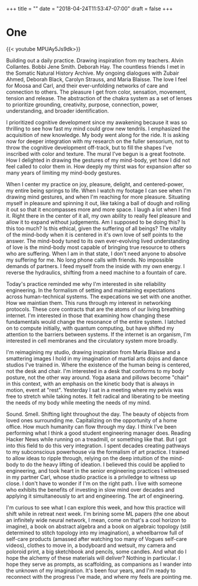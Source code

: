 +++
title = ""
date = "2018-04-24T11:53:47-07:00"
draft = false
+++

# One

{{< youtube MPUAy5Js9dk>}}

Building out a daily practice. Drawing inspiration from my teachers.
Alvin Collantes. Bobbi Jene Smith. Deborah Hay. The countless friends
I met in the Somatic Natural History Archive. My ongoing dialogues
with Zubair Ahmed, Deborah Black, Carolyn Strauss, and Maria Blaisse. 
The love I feel for Moosa and Carl, and their ever-unfolding networks of 
care and connection to others. The pleasure I get from color, sensation,
movement, tension and release. The abstraction of the chakra system
as a set of lenses to prioritize grounding, creativity, purpose, connection,
power, understanding, and broader identification. 

I prioritized cognitive development since my awakening because it was so 
thrilling to see how fast my mind could grow new tendrils. I emphasized
the acquisition of new knowledge. My body went along for the ride. It is
asking now for deeper integration with my research on the fuller sensorium,
not to throw the cognitive development off-track, but to fill the shapes I've 
inscribed with color and texture. The mural I've begun is a great footnote.
How I delighted in drawing the gestures of my mind-body, yet how I did not
feel called to color them in. How deeply my thirst was for expansion after 
so many years of limiting my mind-body gestures. 

When I center my practice on joy, pleasure, delight, and centered-power, my
entire being springs to life. When I watch my footage I can see when I'm 
drawing mind gestures, and when I'm reaching for more pleasure. Situating
myself in pleasure and spinning it out, like taking a ball of dough and rolling
it out so that it encompasses more and more space. I laugh a lot when I find it.
Right there in the center of it all, my own ability to really feel pleasure
and allow it to expand without judgements. Am I supposed to be doing this? Is
this too much? Is this ethical, given the suffering of all beings? The vitality
of the mind-body when it is centered in it's own love of self points 
to the answer. The mind-body tuned to its own ever-evolving lived understanding 
of love is the mind-body most capable of bringing true resource to others who
are suffering. When I am in that state, I don't need anyone to absolve my suffering
for me. No long phone calls with friends. No impossible demands of partners. I
feed myself from the inside with my own energy. I reverse the hydraulics, shifting
from a need machine to a fountain of care. 

Today's practice reminded me why I'm interested in site reliability engineering. 
In the formalism of setting and maintaining expectations across 
human-technical systems. The expecations we set with one another. 
How we maintian them. This runs through my interest in networking protocols. 
These core contracts that are the atoms of our living breathing internet. 
I'm interested in those that examining how
changing these fundamentals would change the resonance of the entire system. 
I latched on to compute initially, with quantum computing, but have shifted my
attention to the barriers between systems. If the internet is an organism, 
I'm interested in cell membranes and the circulatory system more broadly.

I'm reimagining my studio, drawing inspiration from Maria Blaisse and a smattering
images I hold in my imagination of martial arts dojos and dance studios I've
trained in. Where the existence of the human being is
centered, not the desk and chair. I'm interested in a desk that conforms to my
body posture, not the other way around. Yoga asana and pillows become "chair"
in this context, with an emphasis on the kinetic body that is always in motion,
event at "rest". Yesterday I sat in a meeting
where my pelvis was free to stretch while taking notes. It felt radical and
liberating to be meeting the needs of my body while meeting the needs of my mind.

Sound. Smell. Shifting light throughout the day. The beauty of objects from loved
ones surrounding me. Capitalizing on the opportunity of a home office. How much
humanity can flow through my day. I think I've been performing what I think 
a good student engineering manager does. Reading Hacker News while running on a 
treadmill, or something like that. But I got into this field to do this very integration.
I spent decades creating pathways to my subconscious powerhouse via the formalism
of art practice. I trained to allow ideas to ripple through,
relying on the deep intuition of the mind-body to do the heavy lifting of
ideation. I believed this could be applied to engineering, and took heart in 
the senior engineering practices I witnessed in my partner Carl, whose studio
practice is a priviledge to witness up close. I don't have to wonder if
I'm on the right path. I live with 
someone who exhibits the benefits of investing in slow mind over decades 
and applying it simultaneously to art and engineering. The art of engineering.

I'm curious to see what I can explore this week, and how this practice will shift
while in retreat next week. I'm brining some ML papers (the one about an infinitely
wide neural network, I mean, come on that's a cool horizon to imagine), a book 
on abstract algebra and a book on algebraic topology (still determined to 
stitch topology into my imagination), a wheelbarrow full of 
self-care products (amassed after watching too many of Vogues self-care videos), 
clothes to move in, a bodyboard and wetsuit, my camera and poloroid print, 
a big sketchbook and pencils, some candles. And what do I hope the alchemy
of these materials will deliver? Nothing in particular. I hope they serve
as prompts, as scaffolding, as companions as I wander into the unknown of my 
imagination. It's been four years, and I'm ready to reconnect with the progress 
I've made, and where my feels are pointing me.
